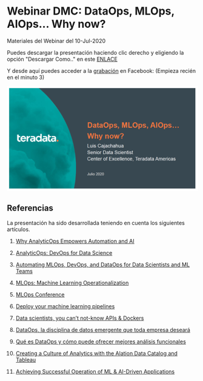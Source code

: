 # Webinar DMC: DataOps, MLOps, AIOps... Why now?

Materiales del Webinar del 10-Jul-2020

Puedes descargar la presentación haciendo clic derecho y eligiendo la opción "Descargar Como.." en este [ENLACE](docs/Ops_Why_Now.pdf)

Y desde aquí puedes acceder a la [grabación](https://es-la.facebook.com/datamining.pe/videos/vb.101915079868800/732000480913804/) en Facebook: (Empieza recién en el minuto 3)

[![IMAGEN](docs/ops_webinar.png)](https://es-la.facebook.com/datamining.pe/videos/vb.101915079868800/732000480913804/)


## Referencias

La presentación ha sido desarrollada teniendo en cuenta los siguientes artículos.

1. [Why AnalyticOps Empowers Automation and AI](https://www.teradata.com/Blogs/Why-AnalyticOps-Empowers-Automation-and-AI)

2. [AnalyticOps: DevOps for Data Science](https://sds2018.data-service-alliance.ch/_Resources/Persistent/edd59fa189272bda8eec7377e07255a4505efc52/vonRohr.pdf)

3. [Automating MLOps, DevOps, and DataOps for Data Scientists and ML Teams](https://blog.netapp.com/data-science-pipeline-solution)

4. [MLOps: Machine Learning Operationalization](https://www.activestate.com/wp-content/uploads/2018/10/webinar-slides-mlops.pdf)

5. [MLOps Conference](https://www.youtube.com/watch?v=4dpGx8peO9w&list=PLH8M0UOY0uy6d_n3vEQe6J_gRBUrISF9m)

6. [Deploy your machine learning pipelines](https://medium.com/@igorzabukovec/deploy-your-machine-learning-pipelines-28007b985202)

7. [Data scientists, you can’t not-know APIs & Dockers](https://www.datasciencecentral.com/profiles/blogs/data-scientists-you-can-t-not-know-apis-amp-dockers)

8. [DataOps, la disciplina de datos emergente que toda empresa deseará](https://blogthinkbig.com/dataops-tecnologia-datos-emergente)

9. [Qué es DataOps y cómo puede ofrecer mejores análisis funcionales](https://discoverthenew.ituser.es/predictive-analytics/2018/03/que-es-dataops-y-como-puede-ofrecer-mejores-analisis-funcionales)

10. [Creating a Culture of Analytics with the Alation Data Catalog and Tableau](https://tc-europe19.tableau.com/learn/sessions/912?_ga=2.208544091.850077532.1594346465-105413372.1589231910)

11. [Achieving Successful Operation of ML & AI-Driven Applications](https://insidebigdata.com/white-paper/the-future-starts-now-achieving-successful-operation-of-ml-ai-driven-applications/)
